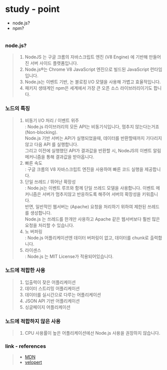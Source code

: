   # study - point
  * node.js?
  * npm?
  
  <p align = "center">
       <img src = "https://velopert.com/wp-content/uploads/2016/02/nodejs-2560x1440-1024x576.png"alt = ""/>
  </p>
  
  ### node.js? 
  > 1. NodeJS 는 구글 크롬의 자바스크립트 엔진 (V8 Engine) 에 기반해 만들어진 서버 사이드 플랫폼입니다. 
  > 2. Node.js®는 Chrome V8 JavaScript 엔진으로 빌드된 JavaScript 런타임입니다. 
  > 3. Node.js는 이벤트 기반, 논 블로킹 I/O 모델을 사용해 가볍고 효율적입니다. 
  > 4. 패키지 생태계인 npm은 세계에서 가장 큰 오픈 소스 라이브러리이기도 합니다.
    
  ### 노드의 특징
  > 1. 비동기 I/O 처리 / 이벤트 위주  
    : Node.js 라이브러리의 모든 API는 비동기식입니다, 멈추지 않는다는거죠 (Non-blocking).  
    Node.js 기반 서버는 API가 실행되었을때, 데이터를 반환할때까지 기다리지 않고 다음 API 를 실행합니다.  
    그리고 이전에 실행했던 API가 결과값을 반환할 시, NodeJS의 이벤트 알림 메커니즘을 통해 결과값을 받아옵니다.  
  > 2. 빠른 속도  
  : 구글 크롬의 V8 자바스크립트 엔진을 사용하여 빠른 코드 실행을 제공합니다.
  > 3. 단일 쓰레드 / 뛰어난 확장성  
  : Node.js는 이벤트 루프와 함께 단일 쓰레드 모델을 사용합니다. 이벤트 메커니즘은 서버가 멈추지않고 반응하도록 해주어 서버의 확장성을 키워줍니다.  
    반면,  일반적인 웹서버는 (Apache) 요청을 처리하기 위하여 제한된 쓰레드를 생성합니다.   
    Node.js 는 쓰레드를 한개만 사용하고  Apache 같은 웹서버보다 훨씬 많은 요청을 처리할 수 있습니다.    
  > 4. 노  버퍼링  
  : Node.js 어플리케이션엔 데이터 버퍼링이 없고, 데이터를 chunk로 출력합니다.
  > 5. 라이센스  
  : Node.js 는 MIT License가 적용되어있습니다.
  
  ### 노드에 적합한 사용
  > 1. 입출력이 잦은 어플리케이션
  > 2. 데이터 스트리밍 어플리케이션
  > 3. 데이터를 실시간으로 다루는 어플리케이션
  > 4. JSON API 기반 어플리케이션
  > 5. 싱글페이지 어플리케이션

  ### 노드에 적합하지 않은 사용
  > 1. CPU 사용률이 높은 어플리케이션에선 Node.js 사용을 권장하지 않습니다.
    
  
  ### link - references
  > * [MDN](https://developer.mozilla.org/en-US/docs/Web/API/Node "MDN")  
  > * [velopert](https://velopert.com/287 "노드공부")  

  
